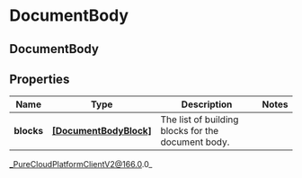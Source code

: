 # DocumentBody

## DocumentBody

## Properties

|Name | Type | Description | Notes|
|------------ | ------------- | ------------- | -------------|
| **blocks** | [**[DocumentBodyBlock]**]([DocumentBodyBlock]) | The list of building blocks for the document body. | |



_PureCloudPlatformClientV2@166.0.0_
